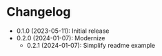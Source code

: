 # Changelog

* 0.1.0 (2023-05-11): Initial release
* 0.2.0 (2024-01-07): Modernize
    * 0.2.1 (2024-01-07): Simplify readme example

